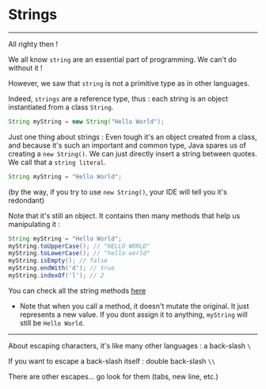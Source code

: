 # Strings

---

All righty then !

We all know `string` are an essential part of programming. We can't do without it !

However, we saw that `string` is not a primitive type as in other languages.

Indeed, `strings` are a reference type, thus : each string is an object instantiated from a class `String`.

```java
String myString = new String("Hello World");
```

Just one thing about strings : Even tough it's an object created from a class, and because it's such an important and common type, Java spares us of creating a `new String()`. We can just directly insert a string between quotes. We call that a `string literal`.

```java
String myString = "Hello World";
```

(by the way, if you try to use `new String()`, your IDE will tell you it's redondant)

Note that it's still an object. It contains then many methods that help us manipulating it :

```java
String myString = "Hello World";
myString.toUpperCase(); // "HELLO WORLD"
myString.toLowerCase(); // "hello world"
myString.isEmpty(); // false
myString.endWith('d'); // true
myString.indexOf('l'); // 2
```

You can check all the string methods [here](https://www.w3schools.com/java/java_ref_string.asp)

- Note that when you call a method, it doesn't mutate the original. It just represents a new value. If you dont assign it to anything, `myString` will still be `Hello World`.

---

About escaping characters, it's like many other languages : a back-slash `\`

If you want to escape a back-slash itself : double back-slash `\\`

There are other escapes... go look for them (tabs, new line, etc.)
